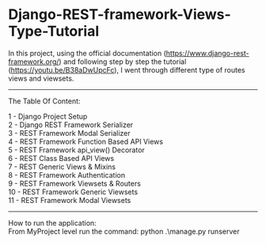 # Django-REST-framework-Views-Type-Tutorial
In this project, using the official documentation (https://www.django-rest-framework.org/) and following step by step the
 tutorial (https://youtu.be/B38aDwUpcFc), I went through different type of routes views and viewsets.
<br><hr>
The Table Of Content:

1 - Django Project Setup <br>
2 - Django REST Framework  Serializer <br>
3 - REST Framework Modal Serializer <br>
4 - REST Framework Function Based API Views <br>
5 - REST Framework api_view() Decorator <br>
6 - REST Class Based API Views <br>
7 - REST Generic Views & Mixins <br>
8 - REST Framework Authentication <br>
9 - REST Framework Viewsets & Routers <br>
10 - REST Framework Generic Viewsets <br>
11 - REST Framework Modal Viewsets
<br><hr>
How to run the application:<br>
From MyProject level run the command: python .\manage.py runserver
